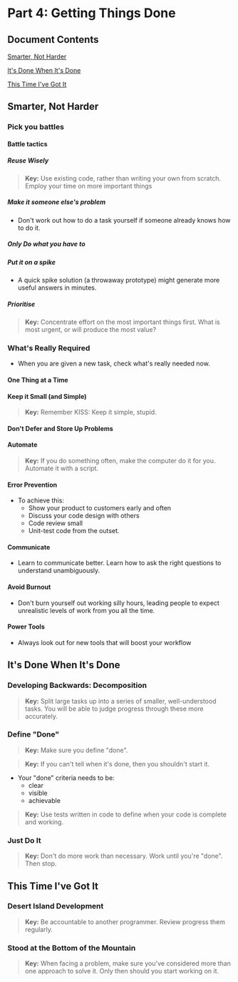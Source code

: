 # Part 4: Getting Things Done

## Document Contents
[Smarter, Not Harder](#smarter-not-harder)

[It's Done When It's Done](#its-done-when-its-done)

[This Time I've Got It](#this-time-ive-got-it)

## Smarter, Not Harder

### Pick you battles

####  Battle tactics

##### Reuse Wisely

> **Key:**  Use existing code, rather than writing your own from scratch. Employ your time on more important things

##### Make it someone else's problem

  * Don't work out how to do a task yourself if someone already knows how to do it.

##### Only Do what you have to

##### Put it on a spike

  * A quick spike solution (a throwaway prototype) might generate more useful answers in minutes.

##### Prioritise

> **Key:**  Concentrate effort on the most important things first. What is most urgent, or will produce the most value?

### What's Really Required

  * When you are given a new task, check what's really needed now.
  
#### One Thing at a Time

####  Keep it Small (and Simple)

> **Key:**  Remember KISS: Keep it simple, stupid.

####  Don't Defer and Store Up Problems

####  Automate

> **Key:**  If you do something often, make the computer do it for you. Automate it with a script.

####  Error Prevention

  * To achieve this:
      * Show your product to customers early and often
      * Discuss your code design with others
      * Code review small
      * Unit-test code from the outset.
      
####  Communicate

  * Learn to communicate better. Learn how to ask the right questions to understand unambiguously.
  
####  Avoid Burnout

  * Don't burn yourself out working silly hours, leading people to expect unrealistic levels of work from you all the time.
  
####  Power Tools

  * Always look out for new tools that will boost your workflow
  
## It's Done When It's Done

### Developing Backwards: Decomposition

> **Key:**  Split large tasks up into a series of smaller, well-understood tasks. You will be able to judge progress through these more accurately.

### Define "Done"

> **Key:**  Make sure you define "done".

> **Key:**  If you can't tell when it's done, then you shouldn't start it.

  * Your "done" criteria needs to be:
      * clear
      * visible
      * achievable
      
> **Key:**  Use tests written in code to define when your code is complete and working.

### Just Do It

> **Key:**  Don't do more work than necessary. Work until you're "done". Then stop.

## This Time I've Got It

### Desert Island Development

> **Key:**  Be accountable to another programmer. Review progress them regularly.

### Stood at the Bottom of the Mountain

> **Key:**  When facing a problem, make sure you've considered more than one approach to solve it. Only then should you start working on it.
